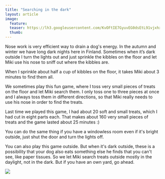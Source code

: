 ```yaml
---
title: "Searching in the dark"
layout: article
image:
  feature:
  teaser: https://lh3.googleusercontent.com/KvOFtIE7GyuvEG0dsEtL91vjxhxZmC4Nh134fcCJubLKwpoy7gpEuhxa8Rj-0H5AtuARySWshq480bTEprO5fc0jGOUsoBIxMZpUEL9KOniMiakGZEkxYFtKnEHe4RuL0hSs_TiuthGqrfFUu-amClq_t5jcUivSRwEtM7ZlymOM7DWYOwQr5QntJCKymRnwDVNwp7RrzeoCHBlQKIMRU4eLgiL0O6a8yTosE3CLEyo6aRYcdavGKhlgJNSdQpBC_971fbjzmpbeIPyd74hhWYaNX78Dnn1PbFaO4zKCEfbL3ysq6dCvvbIxgMv3UlP1yB84TAnne6vl1So4qCJMpCoj-oqrDQRtQRh84nFAGnSAbnIQmGnur1opfzZ04NqejNU0ZhFkpdvEbY2Feu9yRGDGlXXlGp5AWFKVRxt2nFu53SW2znwGHU8hytvOQlzm21K7xiFw7jCW4GEkDmC7njCUt42Mrah_Q6onMftTOPDhTSeQyedu-n4EVj2YRkEU21XX-YYEM2t4O54lp99Py-VPbSajSNUSdPfrV1uNyUc=w245
  thumb:
---
```


Nose work is very efficient way to drain a dog's energy. In the autumn and winter we have long dark nights here in Finland. Sometimes when it’s dark outside I turn the lights out and just sprinkle the kibbles on the floor and let Miki use his nose to sniff out where the kibbles are.

When I sprinkle about half a cup of kibbles on the floor, it takes Miki about 3 minutes to find them all.

We sometimes play this fun game, where I toss very small pieces of treats on the floor and let Miki search them. I only toss one to three pieces at once and I always toss them in different directions, so that Miki really needs to use his nose in order to find the treats.

Last time we played this game, I had about 20 soft and small treats, which I had cut in eight parts each. That makes about 160 very small pieces of treats and the game lasted about 25 minutes :)

You can do the same thing if you have a windowless room even if it's bright outside, just shut the door and turn the lights off.

You can also play this game outside. But when it's dark outside, these is a possibility that your dog also eats something else he finds that you can't see, like paper tissues. So we let Miki search treats outside mostly in the daylight, not in the dark. But if you have an own yard, go ahead.

[![](https://lh3.googleusercontent.com/rWyz5MoKuxVF2hU1ZSQECKyW1ZY1myzKfgE-_0E404O5Qj4f2stdxYisx-7MDTrQ9fNCU24CNcVsxgpNGrwHJXK8Bzfh8jPlBncjlgfT36wYpY08mK_DtmQHzW7-K7HP1Ela5OcQkhs6s2JH_IkZgnUGJBz-NueWJZjUDTdVuh7C43GVbgIbtJn4wD0cPJCycxs954UUdmTEHQuMCIYV7Qu6Nrnx7l0l2Mj01dUuOjdtMOC-zV8oZKQO1KeIqsA4ztrvGMnm0ckVSXo3DPLsQNb6LowPbbiqFhxxRV5xVNVyDEQy0L-Y0rSeacfvDAqXhngLqT03shxoQxmDd5NJDnnL7NFV_jMCvdIrtt0tRgSvyHxPwsHPO43KeFnhdwMRyf9rJ4D35q4AI2dkkl_7zqVcvUAARuIQDD23pYHi1HCAlq_UQ4ihcju0FqzbmkklWNnHDHZB01foFTxcUdHRNg3B3AzM13w7X8_Oe4Pjtw8eAPMS3KGB4YJsqvvrQ0T4Mcc9f2_iEoTNGBmnLVIUIlv1G0PqQOSsNIBsCklUb4M=w800)](https://lh3.googleusercontent.com/rWyz5MoKuxVF2hU1ZSQECKyW1ZY1myzKfgE-_0E404O5Qj4f2stdxYisx-7MDTrQ9fNCU24CNcVsxgpNGrwHJXK8Bzfh8jPlBncjlgfT36wYpY08mK_DtmQHzW7-K7HP1Ela5OcQkhs6s2JH_IkZgnUGJBz-NueWJZjUDTdVuh7C43GVbgIbtJn4wD0cPJCycxs954UUdmTEHQuMCIYV7Qu6Nrnx7l0l2Mj01dUuOjdtMOC-zV8oZKQO1KeIqsA4ztrvGMnm0ckVSXo3DPLsQNb6LowPbbiqFhxxRV5xVNVyDEQy0L-Y0rSeacfvDAqXhngLqT03shxoQxmDd5NJDnnL7NFV_jMCvdIrtt0tRgSvyHxPwsHPO43KeFnhdwMRyf9rJ4D35q4AI2dkkl_7zqVcvUAARuIQDD23pYHi1HCAlq_UQ4ihcju0FqzbmkklWNnHDHZB01foFTxcUdHRNg3B3AzM13w7X8_Oe4Pjtw8eAPMS3KGB4YJsqvvrQ0T4Mcc9f2_iEoTNGBmnLVIUIlv1G0PqQOSsNIBsCklUb4M=s0)
